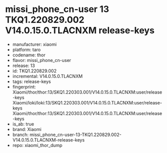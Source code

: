 # missi_phone_cn-user 13 TKQ1.220829.002 V14.0.15.0.TLACNXM release-keys
- manufacturer: xiaomi
- platform: taro
- codename: thor
- flavor: missi_phone_cn-user
- release: 13
- id: TKQ1.220829.002
- incremental: V14.0.15.0.TLACNXM
- tags: release-keys
- fingerprint: Xiaomi/thor/thor:13/SKQ1.220303.001/V14.0.15.0.TLACNXM:user/release-keys
Xiaomi/loki/loki:13/SKQ1.220303.001/V14.0.15.0.TLACNXM:user/release-keys
Xiaomi/thor/thor:13/SKQ1.220303.001/V14.0.15.0.TLACNXM:user/release-keys
- is_ab: true
- brand: Xiaomi
- branch: missi_phone_cn-user-13-TKQ1.220829.002-V14.0.15.0.TLACNXM-release-keys
- repo: xiaomi_thor_dump
